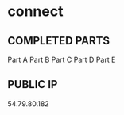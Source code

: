 connect
=======

COMPLETED PARTS
--------------------------------------
Part A
Part B
Part C
Part D
Part E


PUBLIC IP
--------------------------------------
54.79.80.182



